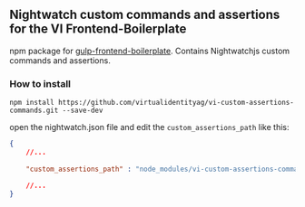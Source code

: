 ## Nightwatch custom commands and assertions for the VI Frontend-Boilerplate

npm package for [gulp-frontend-boilerplate](https://github.com/virtualidentityag/gulp-frontend-boilerplate).
Contains Nightwatchjs custom commands and assertions.

### How to install

```
npm install https://github.com/virtualidentityag/vi-custom-assertions-commands.git --save-dev
```

open the nightwatch.json file and edit the `custom_assertions_path` like this:

```json
{
	//... 
	
	"custom_assertions_path" : "node_modules/vi-custom-assertions-commands/assertions",
	
	//... 
}
```
